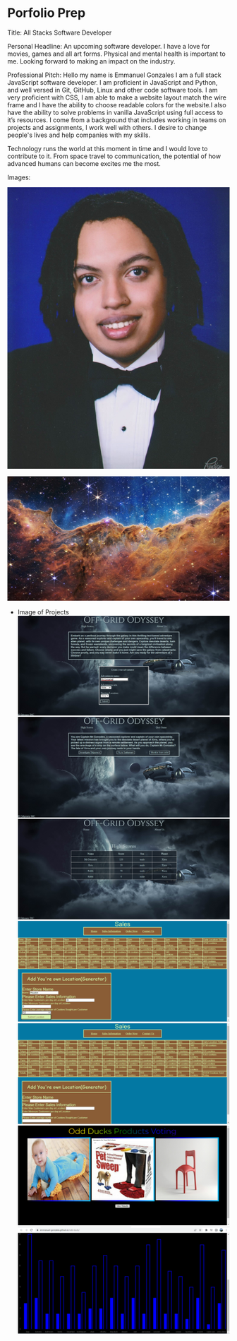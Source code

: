 # Porfolio Prep

Title: All Stacks Software Developer

Personal Headline: An upcoming software developer. I have a love for movies, games and all art forms. Physical and mental health is important to me. Looking forward to making an impact on the industry.

Professional Pitch: Hello my name is Emmanuel Gonzales I am a full stack JavaScript software developer. I am proficient in JavaScript and Python, and well versed in Git, GitHub, Linux and other code software tools. I am very proficient with CSS, I am able to make a website layout match the wire frame and I have the ability to choose readable colors for the website.I also have the ability to solve problems in vanilla JavaScript using full access to it’s resources. I come from a background that includes working in teams on projects and assignments, I work well with others. I desire to change people's lives and help companies with my skills.

Technology runs the world at this moment in time and I would love to contribute to it. From space travel to communication, the potential of how advanced humans can become excites me the most.

Images:

![Self Potrait](img/Pro-Potrait-with-Ratio.jpg)

![BackGround Image](img/Nebula.jpg)

* Image of Projects
![Start Page](img/Start-Page.png)
![Options Page](img/Options.png)
![High Score](img/High-Score-Page.png)
![](img/Sales.png)
![](img/Updated-Sales.png)
![](img/Odd-Ducks.png)
![](img/Chart.png)